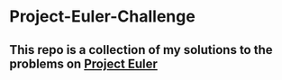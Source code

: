 # Project-Euler-Challenge

## This repo is a collection of my solutions to the problems on [Project Euler](https://projecteuler.net/archives)
